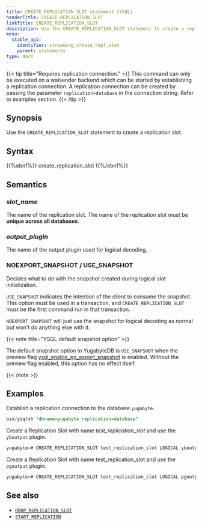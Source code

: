 ```yaml
---
title: CREATE_REPLICATION_SLOT statement [YSQL]
headerTitle: CREATE_REPLICATION_SLOT
linkTitle: CREATE_REPLICATION_SLOT
description: Use the CREATE_REPLICATION_SLOT statement to create a replication slot.
menu:
  stable_api:
    identifier: streaming_create_repl_slot
    parent: statements
type: docs
---
```


{{< tip title="Requires replication connection." >}}
This command can only be executed on a walsender backend which can be started by establishing a replication connection. A replication connection can be created by passing the parameter `replication=database` in the connection string. Refer to examples section.
{{< /tip >}}

## Synopsis

Use the `CREATE_REPLICATION_SLOT` statement to create a replication slot.

## Syntax

{{%ebnf%}}
  create_replication_slot
{{%/ebnf%}}

## Semantics

### *slot_name*

The name of the replication slot. The name of the replication slot must be **unique across all databases**.

### *output_plugin*

The name of the output plugin used for logical decoding.

### NOEXPORT_SNAPSHOT / USE_SNAPSHOT

Decides what to do with the snapshot created during logical slot initialization.

`USE_SNAPSHOT` indicates the intention of the client to consume the snapshot. This option must be used in a transaction, and `CREATE_REPLICATION_SLOT` must be the first command run in that transaction.

`NOEXPORT_SNAPSHOT` will just use the snapshot for logical decoding as normal but won't do anything else with it.

{{< note title="YSQL default snapshot option" >}}

The default snapshot option in YugabyteDB is `USE_SNAPSHOT` when the preview flag [ysql_enable_pg_export_snapshot](../../../../explore/ysql-language-features/advanced-features/snapshot-synchronization) is enabled. Without the preview flag enabled, this option has no effect itself.

{{< /note >}}

## Examples

Establish a replication connection to the database `yugabyte`.

```sql
bin/ysqlsh "dbname=yugabyte replication=database"
```

Create a Replication Slot with name *test_replication_slot* and use the `yboutput` plugin.

```sql
yugabyte=# CREATE_REPLICATION_SLOT test_replication_slot LOGICAL yboutput;
```

Create a Replication Slot with name test_replication_slot and use the `pgoutput` plugin.

```sql
yugabyte=# CREATE_REPLICATION_SLOT test_replication_slot LOGICAL pgoutput;
```

## See also

- [`DROP_REPLICATION_SLOT`](../streaming_drop_repl_slot)
- [`START_REPLICATION`](../streaming_start_replication)
